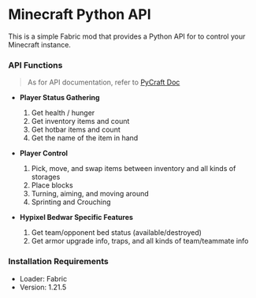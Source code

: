 # Minecraft Python API
This is a simple Fabric mod that provides a Python API for  to control your Minecraft instance.

### API Functions
> As for API documentation, refer to [PyCraft Doc]()
- **Player Status Gathering**
  1. Get health / hunger
  2. Get inventory items and count
  3. Get hotbar items and count
  4. Get the name of the item in hand

- **Player Control**
  1. Pick, move, and swap items between inventory and all kinds of storages
  2. Place blocks
  3. Turning, aiming, and moving around
  4. Sprinting and Crouching

- **Hypixel Bedwar Specific Features**
  1. Get team/opponent bed status (available/destroyed)
  2. Get armor upgrade info, traps, and all kinds of team/teammate info

### Installation Requirements
- Loader: Fabric
- Version: 1.21.5

